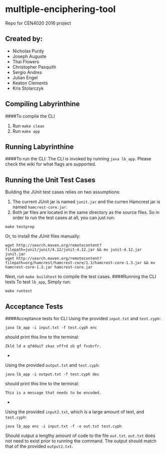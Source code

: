 # multiple-enciphering-tool
Repo for CEN4020 2016 project
## Created by:
* Nicholas Purdy
* Joseph Auguste
* Thai Flowers
* Christopher Pasquith
* Sergio Andres
* Julian Engel
* Keaton Clements
* Kris Stolarczyk

## Compiling Labyrinthine
####To compile the CLI
1. Run `make clean`
2. Run `make app`

## Running Labyrinthine
####To run the CLI:
The CLI is invoked by running `java lb_app`. Please check the wiki for what
flags are supported.

## Running the Unit Test Cases
Building the JUnit test cases relies on two assumptions:
1. The current JUnit jar is named `junit.jar` and the curren Hamcrest jar is named `hamcrest-core.jar`.
2. Both jar files are located in the same directory as the source files.
So in order to run the test cases at all, you can just run:
```
make testprep
```
Or, to install the JUnit files manually:
```
wget http://search.maven.org/remotecontent?filepath=junit/junit/4.12/junit-4.12.jar && mv junit-4.12.jar junit.jar
wget http://search.maven.org/remotecontent?filepath=org/hamcrest/hamcrest-core/1.3/hamcrest-core-1.3.jar && mv hamcrest-core-1.3.jar hamcrest-core.jar
```
Next, run `make buildtest` to compile the test cases.
####Running the CLI tests
To test `lb_app`, Simply run:
```
make runtest
```


## Acceptance Tests
####Acceptance tests for CLI
Using the provided `input.txt` and `test.cyph`:

```
java lb_app -i input.txt -f test.cyph enc
```
should print this line to the terminal:
```
Zkld ld a qfddaif zkaz vffrd zb gf fvsbrfr.
```
-
Using the provided `output.txt` and `test.cyph`:

```
java lb_app -i output.txt -f test.cyph dec
```
should print this line to the terminal:
```
This is a message that needs to be encoded.
```
-

Using the provided `input2.txt`, which is a large amount of text, and `test.cyph`:

```
java lb_app enc -i input.txt -f -o out.txt test.cyph
```

Should output a lengthy amount of code to the file `out.txt`. `out.txt` does not need to exist prior to running the command. The output should match that of the provided `output2.txt`.
